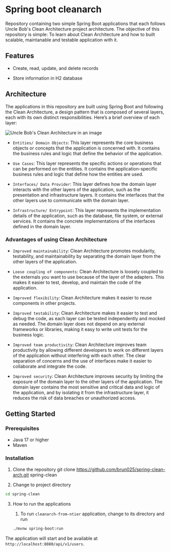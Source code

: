 # Spring boot cleanarch

Repository containing two simple Spring Boot applications that each follows Uncle Bob's Clean Architecture project architecture. The objective of this repository is simple: To learn about Clean Architecture and how to built scalable, maintanable and testable application with it.

## Features

- Create, read, update, and delete records
  
- Store information in H2 database

## Architecture

The applications in this repository are built using Spring Boot and following the Clean Architecture, a design pattern that is composed of several layers, each with its own distinct responsibilities. Here’s a brief overview of each layer:

![Uncle Bob's Clean Architecture in an image](docs/cleanarch.png)

- `Entities/ Domain Objects`: This layer represents the core business objects or concepts that the application is concerned with. It contains the business rules and logic that define the behavior of the application.

- `Use Cases`: This layer represents the specific actions or operations that can be performed on the entities. It contains the application-specific business rules and logic that define how the entities are used.

- `Interfaces/ Data Provider`: This layer defines how the domain layer interacts with the other layers of the application, such as the presentation and infrastructure layers. It contains the interfaces that the other layers use to communicate with the domain layer.

- `Infrastructure/ Entrypoint`: This layer represents the implementation details of the application, such as the database, file system, or external services. It contains the concrete implementations of the interfaces defined in the domain layer.

### Advantages of using Clean Architecture

- `Improved maintainability`: Clean Architecture promotes modularity, testability, and maintainability by separating the domain layer from the other layers of the application.

- `Loose coupling of components`: Clean Architecture is loosely coupled to the externals you want to use because of the layer of the adapters. This makes it easier to test, develop, and maintain the code of the application.

- `Improved flexibility`: Clean Architecture makes it easier to reuse components in other projects.

- `Improved testability`: Clean Architecture makes it easier to test and debug the code, as each layer can be tested independently and mocked as needed. The domain layer does not depend on any external frameworks or libraries, making it easy to write unit tests for the business logic.
  
- `Improved team productivity`: Clean Architecture improves team productivity by allowing different developers to work on different layers of the application without interfering with each other. The clear separation of concerns and the use of interfaces make it easier to collaborate and integrate the code.
  
- `Improved security`: Clean Architecture improves security by limiting the exposure of the domain layer to the other layers of the application. The domain layer contains the most sensitive and critical data and logic of the application, and by isolating it from the infrastructure layer, it reduces the risk of data breaches or unauthorized access.

## Getting Started

### Prerequisites

- Java 17 or higher
- Maven

### Installation

1. Clone the repository
git clone https://github.com/brun025/spring-clean-arch.git spring-clean


2. Change to project directory

```bash
cd spring-clean
```

3. How to run the applications

   1. To run `cleanarch-from-ntier` application, change to its directory and run
     
   ```bash
   ./mvnw spring-boot:run
   ```

The application will start and be available at `http://localhost:8080/api/v1/users`.